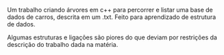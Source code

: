 Um trabalho criando árvores em c++ para percorrer e listar uma base de dados de carros, descrita em um .txt. Feito para aprendizado de estrutura de dados.

Algumas estruturas e ligações são piores do que deviam por restrições da descrição do trabalho dada na matéria.